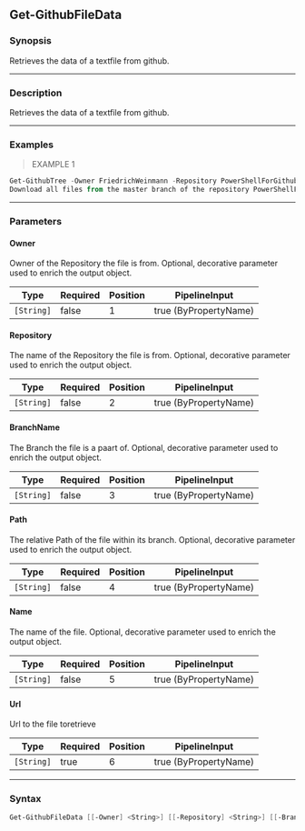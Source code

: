 Get-GithubFileData
------------------

### Synopsis
Retrieves the data of a textfile from github.

---

### Description

Retrieves the data of a textfile from github.

---

### Examples
> EXAMPLE 1

```PowerShell
Get-GithubTree -Owner FriedrichWeinmann -Repository PowerShellForGithub.Content -BranchName master | Get-GithubFileData
Download all files from the master branch of the repository PowerShellForGithub.Content
```

---

### Parameters
#### **Owner**
Owner of the Repository the file is from.
Optional, decorative parameter used to enrich the output object.

|Type      |Required|Position|PipelineInput        |
|----------|--------|--------|---------------------|
|`[String]`|false   |1       |true (ByPropertyName)|

#### **Repository**
The name of the Repository the file is from.
Optional, decorative parameter used to enrich the output object.

|Type      |Required|Position|PipelineInput        |
|----------|--------|--------|---------------------|
|`[String]`|false   |2       |true (ByPropertyName)|

#### **BranchName**
The Branch the file is a paart of.
Optional, decorative parameter used to enrich the output object.

|Type      |Required|Position|PipelineInput        |
|----------|--------|--------|---------------------|
|`[String]`|false   |3       |true (ByPropertyName)|

#### **Path**
The relative Path of the file within its branch.
Optional, decorative parameter used to enrich the output object.

|Type      |Required|Position|PipelineInput        |
|----------|--------|--------|---------------------|
|`[String]`|false   |4       |true (ByPropertyName)|

#### **Name**
The name of the file.
Optional, decorative parameter used to enrich the output object.

|Type      |Required|Position|PipelineInput        |
|----------|--------|--------|---------------------|
|`[String]`|false   |5       |true (ByPropertyName)|

#### **Url**
Url to the file toretrieve

|Type      |Required|Position|PipelineInput        |
|----------|--------|--------|---------------------|
|`[String]`|true    |6       |true (ByPropertyName)|

---

### Syntax
```PowerShell
Get-GithubFileData [[-Owner] <String>] [[-Repository] <String>] [[-BranchName] <String>] [[-Path] <String>] [[-Name] <String>] [-Url] <String> [<CommonParameters>]
```
